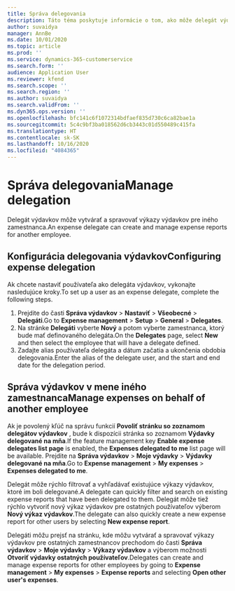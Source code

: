 ```yaml
---
title: Správa delegovania
description: Táto téma poskytuje informácie o tom, ako môže delegát výdavkov vytvárať a spravovať výkazy výdavkov pre iného zamestnanca.
author: suvaidya
manager: AnnBe
ms.date: 10/01/2020
ms.topic: article
ms.prod: ''
ms.service: dynamics-365-customerservice
ms.search.form: ''
audience: Application User
ms.reviewer: kfend
ms.search.scope: ''
ms.search.region: ''
ms.author: suvaidya
ms.search.validFrom: ''
ms.dyn365.ops.version: ''
ms.openlocfilehash: bfc141c6f1072314bdfaef835d730c6ca82bae1a
ms.sourcegitcommit: 5c4c9bf3ba018562d6cb3443c01d550489c415fa
ms.translationtype: HT
ms.contentlocale: sk-SK
ms.lasthandoff: 10/16/2020
ms.locfileid: "4084365"
---
```

# <a name="manage-delegation"></a><span data-ttu-id="877ac-103">Správa delegovania</span><span class="sxs-lookup"><span data-stu-id="877ac-103">Manage delegation</span></span>
<span data-ttu-id="877ac-104">Delegát výdavkov môže vytvárať a spravovať výkazy výdavkov pre iného zamestnanca.</span><span class="sxs-lookup"><span data-stu-id="877ac-104">An expense delegate can create and manage expense reports for another employee.</span></span>

## <a name="configuring-expense-delegation"></a><span data-ttu-id="877ac-105">Konfigurácia delegovania výdavkov</span><span class="sxs-lookup"><span data-stu-id="877ac-105">Configuring expense delegation</span></span>

<span data-ttu-id="877ac-106">Ak chcete nastaviť používateľa ako delegáta výdavkov, vykonajte nasledujúce kroky.</span><span class="sxs-lookup"><span data-stu-id="877ac-106">To set up a user as an expense delegate, complete the following steps.</span></span> 
1. <span data-ttu-id="877ac-107">Prejdite do časti **Správa výdavkov** > **Nastaviť** > **Všeobecné** > **Delegáti**.</span><span class="sxs-lookup"><span data-stu-id="877ac-107">Go to **Expense management** > **Setup** > **General** > **Delegates**.</span></span> 
2. <span data-ttu-id="877ac-108">Na stránke **Delegáti** vyberte **Nový** a potom vyberte zamestnanca, ktorý bude mať definovaného delegáta.</span><span class="sxs-lookup"><span data-stu-id="877ac-108">On the **Delegates** page, select **New** and then select the employee that will have a delegate defined.</span></span> 
3. <span data-ttu-id="877ac-109">Zadajte alias používateľa delegáta a dátum začatia a ukončenia obdobia delegovania.</span><span class="sxs-lookup"><span data-stu-id="877ac-109">Enter the alias of the delegate user, and the start and end date for the delegation period.</span></span>

## <a name="manage-expenses-on-behalf-of-another-employee"></a><span data-ttu-id="877ac-110">Správa výdavkov v mene iného zamestnanca</span><span class="sxs-lookup"><span data-stu-id="877ac-110">Manage expenses on behalf of another employee</span></span>

<span data-ttu-id="877ac-111">Ak je povolený kľúč na správu funkcií **Povoliť stránku so zoznamom delegátov výdavkov** , bude k dispozícii stránka so zoznamom **Výdavky delegované na mňa**.</span><span class="sxs-lookup"><span data-stu-id="877ac-111">If the feature management key **Enable expense delegates list page** is enabled, the **Expenses delegated to me** list page will be available.</span></span> <span data-ttu-id="877ac-112">Prejdite na **Správa výdavkov** > **Moje výdavky** > **Výdavky delegované na mňa**.</span><span class="sxs-lookup"><span data-stu-id="877ac-112">Go to **Expense management** > **My expenses** > **Expenses delegated to me**.</span></span>

<span data-ttu-id="877ac-113">Delegát môže rýchlo filtrovať a vyhľadávať existujúce výkazy výdavkov, ktoré im boli delegované.</span><span class="sxs-lookup"><span data-stu-id="877ac-113">A delegate can quickly filter and search on existing expense reports that have been delegated to them.</span></span> <span data-ttu-id="877ac-114">Delegát môže tiež rýchlo vytvoriť nový výkaz výdavkov pre ostatných používateľov výberom **Nový výkaz výdavkov**.</span><span class="sxs-lookup"><span data-stu-id="877ac-114">The delegate can also quickly create a new expense report for other users by selecting **New expense report**.</span></span>

<span data-ttu-id="877ac-115">Delegáti môžu prejsť na stránku, kde môžu vytvárať a spravovať výkazy výdavkov pre ostatných zamestnancov prechodom do časti **Správa výdavkov** > **Moje výdavky** > **Výkazy výdavkov** a výberom možnosti **Otvoriť výdavky ostatných používateľov**.</span><span class="sxs-lookup"><span data-stu-id="877ac-115">Delegates can create and manage expense reports for other employees by going to **Expense management** > **My expenses** > **Expense reports** and selecting **Open other user's expenses**.</span></span>
